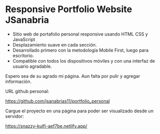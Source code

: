 # Responsive Portfolio Website JSanabria

- Sitio web de portafolio personal responsive usando HTML CSS y JavaScript
- Desplazamiento suave en cada sección.
- Desarrollado primero con la metodología Mobile First, luego para escritorio.
- Compatible con todos los dispositivos móviles y con una interfaz de usuario agradable.

 Espero sea de su agrado mi página. Aun falta por pulir y agregar información.

URL github personal:

https://github.com/jsanabrias11/portfolio_personal



Cargue el proyecto en una página para poder ser visualizado desde un servidor:

https://snazzy-kulfi-aef7be.netlify.app/

